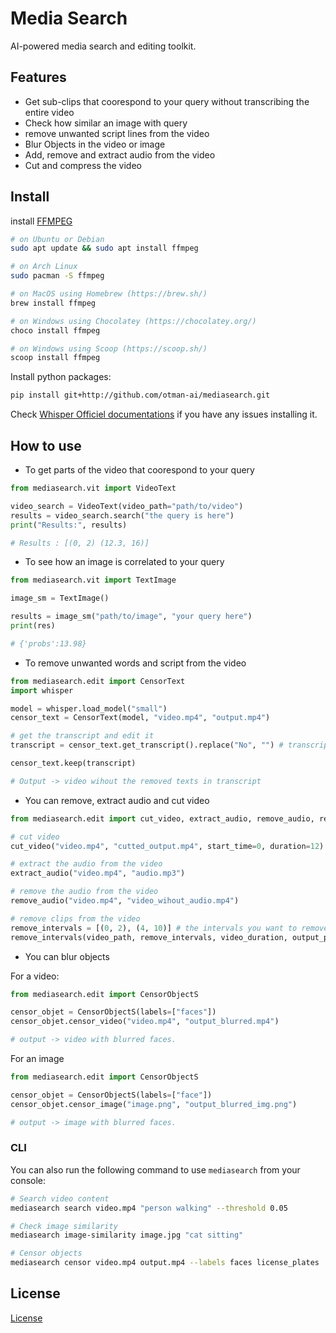 # Media Search
AI-powered media search and editing toolkit.

## Features
- Get sub-clips that coorespond to your query without transcribing the entire video
- Check how similar an image with query
- remove unwanted script lines from the video
- Blur Objects in the video or image
- Add, remove and extract audio from the video
- Cut and compress the video

## Install

install [FFMPEG](https://ffmpeg.org/)
```bash
# on Ubuntu or Debian
sudo apt update && sudo apt install ffmpeg

# on Arch Linux
sudo pacman -S ffmpeg

# on MacOS using Homebrew (https://brew.sh/)
brew install ffmpeg

# on Windows using Chocolatey (https://chocolatey.org/)
choco install ffmpeg

# on Windows using Scoop (https://scoop.sh/)
scoop install ffmpeg
```

Install python packages:

```bash
pip install git+http://github.com/otman-ai/mediasearch.git
```
Check [Whisper Officiel documentations](https://github.com/openai/whisper) if you have any issues installing it.

## How to use

* To get parts of the video that coorespond to your query 

```python
from mediasearch.vit import VideoText

video_search = VideoText(video_path="path/to/video")
results = video_search.search("the query is here")
print("Results:", results)

# Results : [(0, 2) (12.3, 16)]
```

* To see how an image is correlated to your query

```python
from mediasearch.vit import TextImage

image_sm = TextImage()

results = image_sm("path/to/image", "your query here")
print(res)

# {'probs':13.98}
```

* To remove unwanted words and script from the video 

```python
from mediasearch.edit import CensorText
import whisper

model = whisper.load_model("small")
censor_text = CensorText(model, "video.mp4", "output.mp4")

# get the transcript and edit it
transcript = censor_text.get_transcript().replace("No", "") # transcript without the word "No"

censor_text.keep(transcript)

# Output -> video wihout the removed texts in transcript
```

* You can remove, extract audio and cut video 

```python
from mediasearch.edit import cut_video, extract_audio, remove_audio, remove_intervals

# cut video
cut_video("video.mp4", "cutted_output.mp4", start_time=0, duration=12)

# extract the audio from the video
extract_audio("video.mp4", "audio.mp3")

# remove the audio from the video
remove_audio("video.mp4", "video_wihout_audio.mp4")

# remove clips from the video
remove_intervals = [(0, 2), (4, 10)] # the intervals you want to remove
remove_intervals(video_path, remove_intervals, video_duration, output_path)
```

* You can blur objects

For a video:
```python
from mediasearch.edit import CensorObjectS

censor_objet = CensorObjectS(labels=["faces"])
censor_objet.censor_video("video.mp4", "output_blurred.mp4")

# output -> video with blurred faces.
```

For an image
```python
from mediasearch.edit import CensorObjectS

censor_objet = CensorObjectS(labels=["face"])
censor_objet.censor_image("image.png", "output_blurred_img.png")

# output -> image with blurred faces.
```

### CLI

You can also run the following command to use `mediasearch` from your console:
```bash
# Search video content
mediasearch search video.mp4 "person walking" --threshold 0.05

# Check image similarity
mediasearch image-similarity image.jpg "cat sitting"

# Censor objects
mediasearch censor video.mp4 output.mp4 --labels faces license_plates
```
## License
[License](/LICENSE)